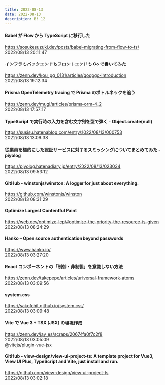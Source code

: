 ```yaml
---
title: 2022-08-13
date: 2022-08-13
description: B! 12
---
```


#### Babel が Flow から TypeScript に移行した
https://sosukesuzuki.dev/posts/babel-migrating-from-flow-to-ts/<br>
2022/08/13 20:11:47<br>


#### インフラもバックエンドもフロントエンドも Go で書いてみた
https://zenn.dev/kou_pg_0131/articles/gogogo-introduction<br>
2022/08/13 19:12:34<br>


#### Prisma OpenTelemetry tracing で Prisma のボトルネックを追う
https://zenn.dev/mugi/articles/prisma-orm-4_2<br>
2022/08/13 17:57:17<br>


#### TypeScript で実行時の入力を含む文字列を型で弾く - Object.create(null)
https://susisu.hatenablog.com/entry/2022/08/13/000753<br>
2022/08/13 13:09:38<br>


#### 従業員を標的にした認証サービスに対するスミッシングについてまとめてみた - piyolog
https://piyolog.hatenadiary.jp/entry/2022/08/13/023034<br>
2022/08/13 09:53:12<br>


#### GitHub - winstonjs/winston: A logger for just about everything.
https://github.com/winstonjs/winston<br>
2022/08/13 08:31:29<br>


#### Optimize Largest Contentful Paint
https://web.dev/optimize-lcp/#optimize-the-priority-the-resource-is-given<br>
2022/08/13 08:24:29<br>


#### Hanko – Open source authentication beyond passwords
https://www.hanko.io/<br>
2022/08/13 03:27:20<br>


#### React コンポーネントの「制御・非制御」を意識しない方法
https://zenn.dev/takepepe/articles/universal-framework-atoms<br>
2022/08/13 03:09:56<br>


#### system.css
https://sakofchit.github.io/system.css/<br>
2022/08/13 03:09:48<br>


#### Vite で Vue 3 + TSX (JSX) の環境作成
https://zenn.dev/jay_es/scraps/20674fa0f7c2f8<br>
2022/08/13 03:05:09<br>
@vitejs/plugin-vue-jsx


#### GitHub - view-design/view-ui-project-ts: A template project for Vue3, View UI Plus, TypeScript and Vite, just install and run.
https://github.com/view-design/view-ui-project-ts<br>
2022/08/13 03:02:18<br>


